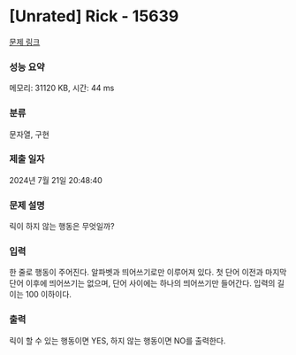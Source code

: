 # [Unrated] Rick - 15639 

[문제 링크](https://www.acmicpc.net/problem/15639) 

### 성능 요약

메모리: 31120 KB, 시간: 44 ms

### 분류

문자열, 구현

### 제출 일자

2024년 7월 21일 20:48:40

### 문제 설명

<p>릭이 하지 않는 행동은 무엇일까?</p>

### 입력 

 <p>한 줄로 행동이 주어진다. 알파벳과 띄어쓰기로만 이루어져 있다. 첫 단어 이전과 마지막 단어 이후에 띄어쓰기는 없으며, 단어 사이에는 하나의 띄어쓰기만 들어간다. 입력의 길이는 100 이하이다.</p>

### 출력 

 <p>릭이 할 수 있는 행동이면 YES, 하지 않는 행동이면 NO를 출력한다.</p>

